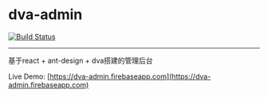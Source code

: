 # dva-admin

[![Build Status](https://travis-ci.org/Mesamo/dva-admin.svg?branch=master)](https://travis-ci.org/Mesamo/dva-admin)

***

基于react + ant-design + dva搭建的管理后台

Live Demo: [https://dva-admin.firebaseapp.com](https://dva-admin.firebaseapp.com)
